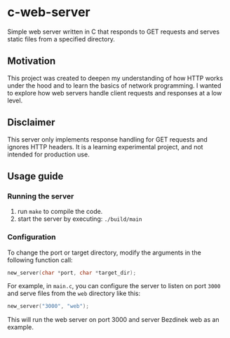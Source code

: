 # c-web-server
Simple web server written in C that responds to GET requests and serves static files from a specified directory. 

## Motivation
This project was created to deepen my understanding of how HTTP works under the hood and to learn the basics of network programming. I wanted to explore how web servers handle client requests and responses at a low level.

## Disclaimer
This server only implements response handling for GET requests and ignores HTTP headers. It is a learning experimental project, and not intended for production use.

## Usage guide 

### Running the server 
1. run ```make``` to compile the code.
2. start the server by executing: ```./build/main```

### Configuration
To change the port or target directory, modify the arguments in the following function call:
```c
new_server(char *port, char *target_dir);
```

For example, in ```main.c```, you can configure the server to listen on port ```3000``` and serve files from the ```web``` directory like this:
```c
new_server("3000", "web");
```
This will run the web server on port 3000 and server Bezdinek web as an example.
